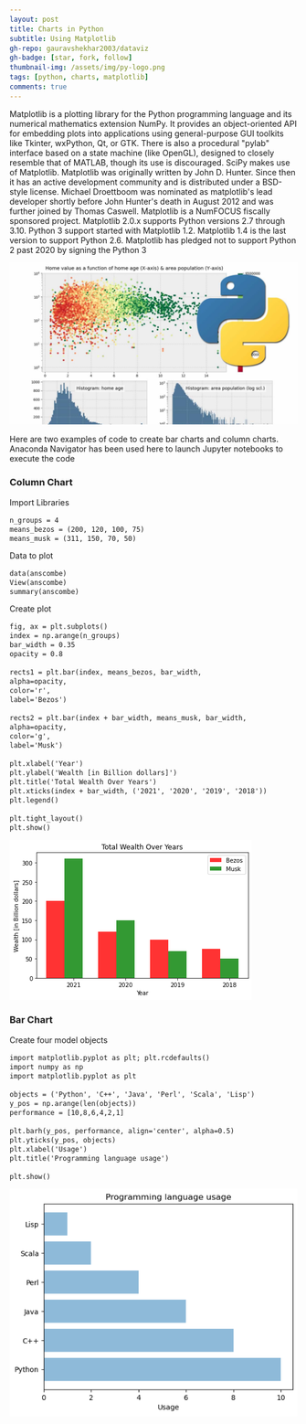 ```yaml
---
layout: post
title: Charts in Python
subtitle: Using Matplotlib
gh-repo: gauravshekhar2003/dataviz
gh-badge: [star, fork, follow]
thumbnail-img: /assets/img/py-logo.png
tags: [python, charts, matplotlib]
comments: true
---
```


Matplotlib is a plotting library for the Python programming language and its numerical mathematics extension NumPy. It provides an object-oriented API for embedding plots into applications using general-purpose GUI toolkits like Tkinter, wxPython, Qt, or GTK. There is also a procedural "pylab" interface based on a state machine (like OpenGL), designed to closely resemble that of MATLAB, though its use is discouraged. SciPy makes use of Matplotlib.
Matplotlib was originally written by John D. Hunter. Since then it has an active development community and is distributed under a BSD-style license. Michael Droettboom was nominated as matplotlib's lead developer shortly before John Hunter's death in August 2012 and was further joined by Thomas Caswell. Matplotlib is a NumFOCUS fiscally sponsored project.
Matplotlib 2.0.x supports Python versions 2.7 through 3.10. Python 3 support started with Matplotlib 1.2. Matplotlib 1.4 is the last version to support Python 2.6. Matplotlib has pledged not to support Python 2 past 2020 by signing the Python 3

![Py Charts](https://raw.githubusercontent.com/gauravshekhar2003/dataviz/master/assets/img/python-matlib.png)

Here are two examples of code to create bar charts and column charts. Anaconda Navigator has been used here to launch Jupyter notebooks to execute the code

### Column Chart

Import Libraries
~~~
n_groups = 4
means_bezos = (200, 120, 100, 75)
means_musk = (311, 150, 70, 50)
~~~

Data to plot
~~~
data(anscombe)
View(anscombe)
summary(anscombe)
~~~

Create plot

~~~
fig, ax = plt.subplots()
index = np.arange(n_groups)
bar_width = 0.35
opacity = 0.8

rects1 = plt.bar(index, means_bezos, bar_width,
alpha=opacity,
color='r',
label='Bezos')

rects2 = plt.bar(index + bar_width, means_musk, bar_width,
alpha=opacity,
color='g',
label='Musk')

plt.xlabel('Year')
plt.ylabel('Wealth [in Billion dollars]')
plt.title('Total Wealth Over Years')
plt.xticks(index + bar_width, ('2021', '2020', '2019', '2018'))
plt.legend()

plt.tight_layout()
plt.show()
~~~

![Final Output](https://github.com/gauravshekhar2003/dataviz/blob/master/assets/img/col-py.png?raw=true)

### Bar Chart

Create four model objects
~~~
import matplotlib.pyplot as plt; plt.rcdefaults()
import numpy as np
import matplotlib.pyplot as plt

objects = ('Python', 'C++', 'Java', 'Perl', 'Scala', 'Lisp')
y_pos = np.arange(len(objects))
performance = [10,8,6,4,2,1]

plt.barh(y_pos, performance, align='center', alpha=0.5)
plt.yticks(y_pos, objects)
plt.xlabel('Usage')
plt.title('Programming language usage')

plt.show()
~~~

![Final Output](https://github.com/gauravshekhar2003/dataviz/blob/master/assets/img/bar-py.png?raw=true)
